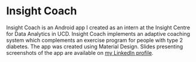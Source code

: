 # Insight Coach
Insight Coach is an Android app I created as an intern at the Insight Centre for Data Analytics in UCD. Insight Coach implements an adaptive coaching system which complements an exercise program for people with type 2 diabetes. The app was created using Material Design. Slides presenting screenshots of the app are available on [my LinkedIn profile](https://www.linkedin.com/in/daniel-conroy/).
